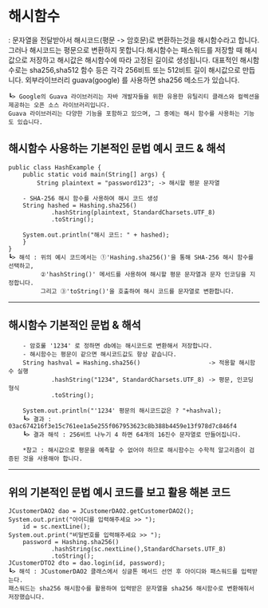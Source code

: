 # 해시함수
: 문자열을 전달받아서 해시코드(평문 -> 암호문)로 변환하는것을 해시함수라고 합니다.그러나 해시코드는 평문으로 변환하지 못합니다.해시함수는 패스워드를 저장할 때 해시값으로 저장하고 해시값은 해시함수에 따라 고정된 길이로 생성됩니다. 대표적인 해시함수로는 sha256,sha512 함수 등은 각각 256비트 또는 512비트 길이 해시값으로 만듭니다. 외부라이브러리 guava(google) 를 사용하면 sha256 메소드가 있습니다. 

    ┗> Google의 Guava 라이브러리는 자바 개발자들을 위한 유용한 유틸리티 클래스와 컬렉션을 제공하는 오픈 소스 라이브러리입니다. 
    Guava 라이브러리는 다양한 기능을 포함하고 있으며, 그 중에는 해시 함수를 사용하는 기능도 있습니다.

## 해시함수 사용하는 기본적인 문법 예시 코드 & 해석
    public class HashExample {
        public static void main(String[] args) {
            String plaintext = "password123"; -> 해시할 평문 문자열

        - SHA-256 해시 함수를 사용하여 해시 코드 생성
        String hashed = Hashing.sha256()
                .hashString(plaintext, StandardCharsets.UTF_8)
                .toString();

        System.out.println("해시 코드: " + hashed);
        }
    }
    ┗> 해석 : 위의 예시 코드에서는 ①'Hashing.sha256()'을 통해 SHA-256 해시 함수를 선택하고,
    	     ②'hashString()' 메서드를 사용하여 해시할 평문 문자열과 문자 인코딩을 지정합니다. 
    	     그리고 ③'toString()'을 호출하여 해시 코드를 문자열로 변환합니다.

-------------

## 해시함수 기본적인 문법 & 해석
		- 암호룰 '1234' 로 정하면 db에는 해시코드로 변환해서 저장합니다.
		- 해시함수는 평문이 같으면 해시코드값도 항상 같습니다.
		String hashval = Hashing.sha256()		            -> 적용할 해시함수 실행
				.hashString("1234", StandardCharsets.UTF_8)	-> 평문, 인코딩 형식
				.toString();
		
		System.out.println("'1234' 평문의 해시코드값은 ? "+hashval);
		┗> 결과 : 03ac674216f3e15c761ee1a5e255f067953623c8b388b4459e13f978d7c846f4
		┗> 결과 해석 : 256비트 나누기 4 하면 64개의 16진수 문자열로 만들어집니다.
		
		*참고 : 해시값으로 평문을 예측할 수 없어야 하므로 해시함수는 수학적 알고리즘이 검증된 것을 사용해야 합니다.

-----------

## 위의 기본적인 문법 예시 코드를 보고 활용 해본 코드
    JCustomerDAO2 dao = JCustomerDAO2.getCustomerDAO2();
    System.out.print("아이디를 입력해주세요 >> ");
		id = sc.nextLine();
    System.out.print("비밀번호를 입력해주세요 >> ");
		password = Hashing.sha256()
				.hashString(sc.nextLine(),StandardCharsets.UTF_8)
				.toString();
    JCustomerDTO2 dto = dao.login(id, password);
    ┗> 해석 : JCustomerDAO2 클래스에서 싱글톤 메서드 선언 후 아이디와 패스워드를 입력받는다. 
    패스워드는 sha256 해시함수를 활용하여 입력받은 문자열을 sha256 해시함수로 변환해줘서 저장했습니다. 


